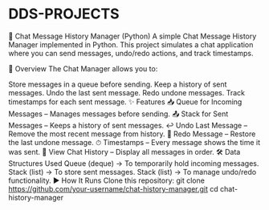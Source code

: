 # DDS-PROJECTS
💬 Chat Message History Manager (Python) A simple Chat Message History Manager implemented in Python. This project simulates a chat application where you can send messages, undo/redo actions, and track timestamps.

📌 Overview The Chat Manager allows you to:

Store messages in a queue before sending. Keep a history of sent messages. Undo the last sent message. Redo undone messages. Track timestamps for each sent message. ✨ Features 📥 Queue for Incoming Messages – Manages messages before sending. 📤 Stack for Sent Messages – Keeps a history of sent messages. ↩️ Undo Last Message – Remove the most recent message from history. 🔁 Redo Message – Restore the last undone message. ⏱ Timestamps – Every message shows the time it was sent. 📜 View Chat History – Display all messages in order. 🛠 Data Structures Used Queue (deque) → To temporarily hold incoming messages. Stack (list) → To store sent messages. Stack (list) → To manage undo/redo functionality. ▶️ How It Runs Clone this repository: git clone https://github.com/your-username/chat-history-manager.git cd chat-history-manager
